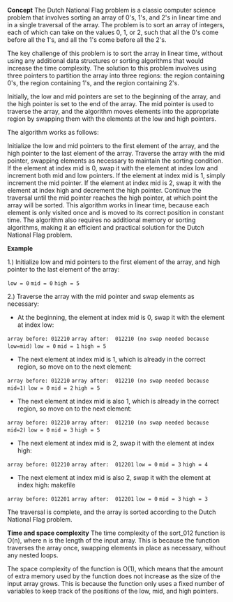 **Concept**
The Dutch National Flag problem is a classic computer science problem that involves sorting an array of 0's, 1's, and 2's in linear time and in a single traversal of the array. The problem is to sort an array of integers, each of which can take on the values 0, 1, or 2, such that all the 0's come before all the 1's, and all the 1's come before all the 2's.

The key challenge of this problem is to sort the array in linear time, without using any additional data structures or sorting algorithms that would increase the time complexity. The solution to this problem involves using three pointers to partition the array into three regions: the region containing 0's, the region containing 1's, and the region containing 2's.

Initially, the low and mid pointers are set to the beginning of the array, and the high pointer is set to the end of the array. The mid pointer is used to traverse the array, and the algorithm moves elements into the appropriate region by swapping them with the elements at the low and high pointers.

The algorithm works as follows:

Initialize the low and mid pointers to the first element of the array, and the high pointer to the last element of the array.
Traverse the array with the mid pointer, swapping elements as necessary to maintain the sorting condition. If the element at index mid is 0, swap it with the element at index low and increment both mid and low pointers. If the element at index mid is 1, simply increment the mid pointer. If the element at index mid is 2, swap it with the element at index high and decrement the high pointer.
Continue the traversal until the mid pointer reaches the high pointer, at which point the array will be sorted.
This algorithm works in linear time, because each element is only visited once and is moved to its correct position in constant time. The algorithm also requires no additional memory or sorting algorithms, making it an efficient and practical solution for the Dutch National Flag problem.

**Example**

1.) Initialize low and mid pointers to the first element of the array, and high pointer to the last element of the array:

```low = 0```
```mid = 0```
```high = 5```

2.) Traverse the array with the mid pointer and swap elements as necessary:

- At the beginning, the element at index mid is 0, swap it with the element at index low:

```array before: 012210```
```array after:  012210 (no swap needed because low=mid)```
```low = 0```
```mid = 1```
```high = 5```

- The next element at index mid is 1, which is already in the correct region, so move on to the next element:

```array before: 012210```
```array after:  012210 (no swap needed because mid=1)```
```low = 0```
```mid = 2```
```high = 5```

- The next element at index mid is also 1, which is already in the correct region, so move on to the next element:


```array before: 012210```
```array after:  012210 (no swap needed because mid=2)```
```low = 0```
```mid = 3```
```high = 5```

- The next element at index mid is 2, swap it with the element at index high:

```array before: 012210```
```array after:  012201```
```low = 0```
```mid = 3```
```high = 4```

- The next element at index mid is also 2, swap it with the element at index high:
makefile

```array before: 012201```
```array after:  012201```
```low = 0```
```mid = 3```
```high = 3```

The traversal is complete, and the array is sorted according to the Dutch National Flag problem.


**Time and space complexity**
The time complexity of the sort_012 function is O(n), where n is the length of the input array. This is because the function traverses the array once, swapping elements in place as necessary, without any nested loops.

The space complexity of the function is O(1), which means that the amount of extra memory used by the function does not increase as the size of the input array grows. This is because the function only uses a fixed number of variables to keep track of the positions of the low, mid, and high pointers.